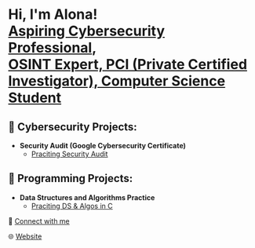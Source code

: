 <h1>Hi, I'm Alona! <br/><a href="https://github.com/alon-asma-tko">Aspiring Cybersecurity Professional</a>, 
  <br/><a href="https://www.linkedin.com/in/alona-smatko-1a93a3aa/">OSINT Expert, PCI (Private Certified Investigator), Computer Science Student</a>
  
 

<h2>📂 Cybersecurity Projects:</h2>

- <b>Security Audit (Google Cybersecurity Certificate)</b>
  - [Praciting Security Audit](https://github.com/?)


<h2>📂 Programming Projects:</h2>

- <b>Data Structures and Algorithms Practice</b>
  - [Praciting DS & Algos in C](https://github.com/?)





🔗 <span/><a href="https://www.linkedin.com/in/alona-smatko-1a93a3aa/">Connect with me</a>



🌐 <span/><a href="https://alon-asma-tko.github.io/">Website</a>

